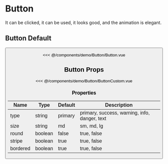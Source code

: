 <script setup>
import Button from './demo/Button/Button.vue'
import ButtonCustom from './demo/Button/ButtonCustom.vue'
</script>

# Button

It can be clicked, it can be used, it looks good, and the animation is elegant.

## Button Default

<DemoContainer>
  <Button/>
</DemoContainer>

<<< @/components/demo/Button/Button.vue

## Button Props

<DemoContainer>
  <ButtonCustom/>
</DemoContainer>

<<< @/components/demo/Button/ButtonCustom.vue

### Properties

| Name     | Type    | Default | Description                                   |
| -------- | ------- | ------- | --------------------------------------------- |
| type     | string  | primary | primary, success, warning, info, danger, text |
| size     | string  | md      | sm, md, lg                                    |
| round    | boolean | false   | true, false                                   |
| stripe   | boolean | true    | true, false                                   |
| bordered | boolean | true    | true, false                                   |